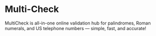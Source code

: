 # Multi-Check
MultiCheck is all-in-one online validation hub for palindromes, Roman numerals, and US telephone numbers — simple, fast, and accurate!
